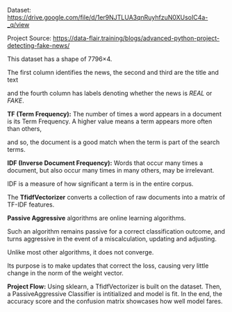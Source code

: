 Dataset: https://drive.google.com/file/d/1er9NJTLUA3qnRuyhfzuN0XUsoIC4a-_q/view

Project Source: https://data-flair.training/blogs/advanced-python-project-detecting-fake-news/

This dataset has a shape of 7796×4.

The first column identifies the news, the second and third are the title and text 

and the fourth column has labels denoting whether the news is *REAL* or *FAKE*.

**TF (Term Frequency):** The number of times a word appears in a document is its Term Frequency. A higher value means a term appears more often than others, 

and so, the document is a good match when the term is part of the search terms.

**IDF (Inverse Document Frequency):** Words that occur many times a document, but also occur many times in many others, may be irrelevant. 

IDF is a measure of how significant a term is in the entire corpus.

The **TfidfVectorizer** converts a collection of raw documents into a matrix of TF-IDF features.

**Passive Aggressive** algorithms are online learning algorithms. 

Such an algorithm remains passive for a correct classification outcome, and turns aggressive in the event of a miscalculation, updating and adjusting. 

Unlike most other algorithms, it does not converge. 

Its purpose is to make updates that correct the loss, causing very little change in the norm of the weight vector.

**Project Flow:** Using sklearn, a TfidfVectorizer is built on the dataset. Then, a PassiveAggressive Classifier is intitialized and model is fit. In the end, the accuracy score and the confusion matrix showcases how well model fares.
